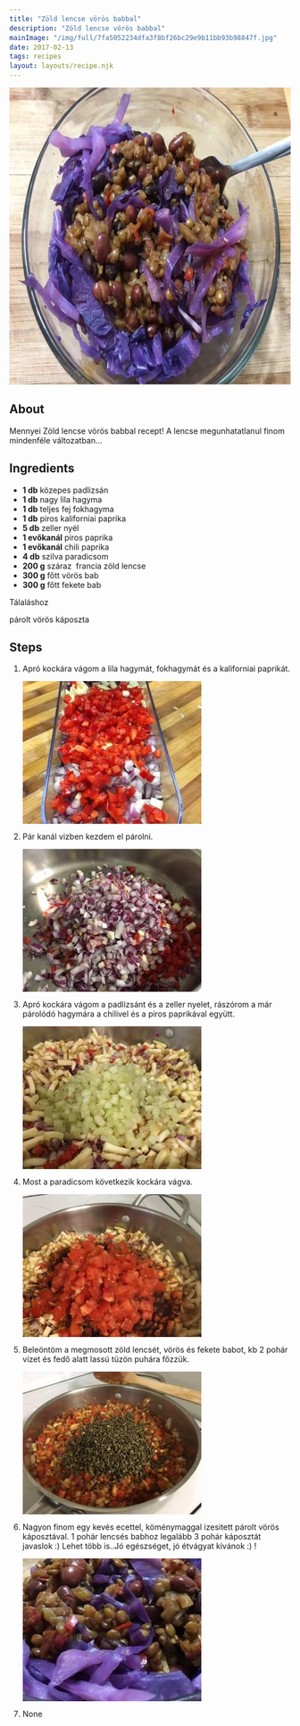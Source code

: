 ```yaml
---
title: "Zöld lencse vörös babbal"
description: "Zöld lencse vörös babbal"
mainImage: "/img/full/7fa5052234dfa3f8bf26bc29e9b11bb93b98847f.jpg"
date: 2017-02-13
tags: recipes
layout: layouts/recipe.njk
---
```

                        
<p align="center"><a href="https://cookpad.com/hu/receptek/1999678-zold-lencse-voros-babbal" rel="Recipe source page"><img width="751" height="532" src="/img/full/7fa5052234dfa3f8bf26bc29e9b11bb93b98847f.jpg"/></a></p>

## About
Mennyei Zöld lencse vörös babbal recept! A lencse megunhatatlanul finom mindenféle változatban...

>  

## Ingredients
* **1 db** közepes padlizsán
* **1 db** nagy lila hagyma
* **1 db** teljes fej fokhagyma
* **1 db** piros kaliforniai paprika
* **5 db** zeller nyél
* **1 evőkanál** piros paprika
* **1 evőkanál** chili paprika
* **4 db** szilva paradicsom
* **200 g** száraz  francia zöld lencse
* **300 g** főtt vörös bab
* **300 g** főtt fekete bab

Tálaláshoz

párolt vörös káposzta

## Steps

1. Apró kockára vágom a lila hagymát, fokhagymát és a kaliforniai paprikát.
 
    <p><img width="320" height="256" align="left" src="/img/full/40301e615aa5cd38e7ea1a700242a1b96e9cc3b8.jpg"/></p><div style="clear: both"/>

2. Pár kanál vizben kezdem el párolni.
 
    <p><img width="320" height="256" align="left" src="/img/full/ab49976c946f85768d981838b3aa8043b95ff265.jpg"/></p><div style="clear: both"/>

3. Apró kockára vágom a padlizsánt és a zeller nyelet, rászórom a már párolódó hagymára a chilivel és a piros paprikával együtt.
 
    <p><img width="320" height="256" align="left" src="/img/full/3ede8dd93c76ff6cee09cc123bd254071eee1ed6.jpg"/></p><div style="clear: both"/>

4. Most a paradicsom következik kockára vágva.
 
    <p><img width="320" height="256" align="left" src="/img/full/be4ba6365033ae28b4272275c481acbe3b3d0566.jpg"/></p><div style="clear: both"/>

5. Beleöntöm a megmosott zöld lencsét, vörös és fekete babot, kb 2 pohár vizet és fedő alatt lassú tüzön puhára főzzük.
 
    <p><img width="320" height="256" align="left" src="/img/full/913a5894f73cb6bf66b5a97aa640931d88482573.jpg"/></p><div style="clear: both"/>

6. Nagyon finom egy kevés ecettel, köménymaggal izesitett párolt vörös káposztával. 1 pohár lencsés babhoz legalább 3 pohár káposztát javaslok :) Lehet több is..Jó egészséget, jó étvágyat kivánok :) !
 
    <p><img width="320" height="256" align="left" src="/img/full/8287f5a7344426c0bf198b18d517416f97d3744a.jpg"/></p><div style="clear: both"/>

7. None
 
    <div style="clear: both"/>

